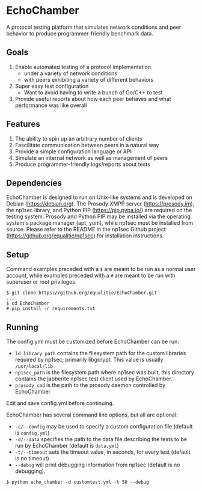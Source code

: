 # EchoChamber
A protocol testing platform that simulates network conditions and peer behavior to
produce programmer-friendly benchmark data.

## Goals

1. Enable automated testing of a protocol implementation
    * under a variety of network conditions
    * with peers exhibiting a variety of different behaviors
2. Super easy test configuration
    * Want to avoid having to write a bunch of Go/C++ to test
3. Provide useful reports about how each peer behaves and what performance was like overall

## Features

1. The ability to spin up an arbitrary number of clients
2. Fascilitate communication between peers in a natural way
3. Provide a simple configuration language or API
4. Simulate an internal network as well as management of peers
5. Produce programmer-friendly logs/reports about tests

## Dependencies

EchoChamber is designed to run on Unix-like systems and is developed on Debian (https://debian.org).  The Prosody XMPP server (https://prosody.im), the np1sec library, and Python PIP (https://pip.pypa.io/) are required on the testing system.  Prosody and Python PIP  may be installed via the operating system's package manager (apt, yum), while np1sec must be installed from source.  Please refer to the README in the np1sec Github project (https://github.org/equalitie/np1sec) for installation instructions.

## Setup

Command examples preceded with a `$` are meant to be run as a normal user account, while examples preceded with a `#` are meant to be run with superuser or root privileges.
```
$ git clone https://github.org/equalitie/EchoChamber.git
...
$ cd EchoChamber
# pip install -r requirements.txt
```

## Running

The config.yml must be customized before EchoChamber can be run:
- `ld_library_path` contains the filesystem path for the custom libraries required by np1sec; primarily libgcrypt.  This value is usually `/usr/local/lib`
- `np1sec_path` is the filesystem path where np1sec was built, this directory contains the jabberite np1sec test client used by EchoChamber.
- `prosody_cmd` is the path to the prosody daemon controlled by EchoChamber

Edit and save config.yml before continuing.

EchoChamber has several command line options, but all are optional:
- `-c/--config` may be used to specify a custom configuration file (default is `config.yml`)
- `-d/--data` specifies the path to the data file describing the tests to be run by EchoChamber (default is `data.yml`)
- `-t/--timeout` sets the timeout value, in seconds, for every test (default is no timeout)
- `--debug` will print debugging information from np1sec (default is no debugging).

```
$ python echo_chamber -d customtest.yml -t 50 --debug
```


